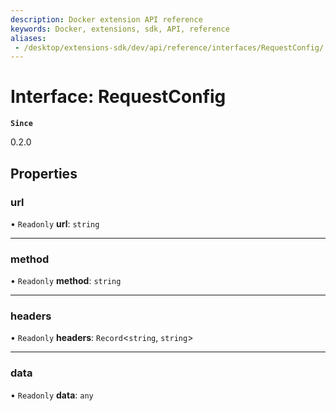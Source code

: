 ```yaml
---
description: Docker extension API reference
keywords: Docker, extensions, sdk, API, reference
aliases:
 - /desktop/extensions-sdk/dev/api/reference/interfaces/RequestConfig/
---
```


# Interface: RequestConfig

**`Since`**

0.2.0

## Properties

### url

• `Readonly` **url**: `string`

___

### method

• `Readonly` **method**: `string`

___

### headers

• `Readonly` **headers**: `Record`<`string`, `string`\>

___

### data

• `Readonly` **data**: `any`
